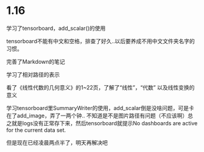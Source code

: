 # 1.16

学习了tensorboard，add_scalar()的使用

​	tensorboard不能有中文和空格，排查了好久..以后要养成不用中文文件夹名字的习惯。 

完善了Markdown的笔记

学习了相对路径的表示

看了《线性代数的几何意义》的1~22页，了解了“线性”，“代数” 以及线性变换的意义

学习tensorboard里SummaryWriter的使用，add_scalar倒是没啥问题，可是卡在了add_image，弄了一两个钟..
不知道是不是图片路径有问题（不应该啊）总之就是logs没有正常存下来，然后tensorboard就提示No dashboards are active for the current data set.

但是现在已经凌晨两点半了，明天再解决吧
